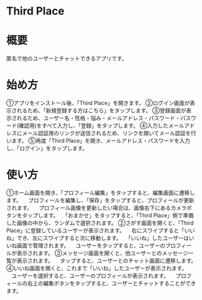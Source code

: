 # Third Place

# 概要
匿名で他のユーザーとチャットできるアプリです。

# 始め方
①アプリをインストール後、「Third Place」を開きます。
②ログイン画面が表示されるため、「新規登録する方はこちら」をタップします。
③登録画面が表示されるため、ユーザー名・性格・悩み・メールアドレス・パスワード・パスワード(確認用)をすべて入力し、「登録」をタップします。
④入力したメールアドレスにメール認証用のリンクが送信されるため、リンクを開いてメール認証を行います。
⑤再度「Third Place」を開き、メールアドレス・パスワードを入力し、「ログイン」をタップします。

# 使い方
①ホーム画面を開き、「プロフィール編集」をタップすると、編集画面に遷移します。
　プロフィールを編集し、「保存」をタップすると、プロフィールが更新されます。
　プロフィール画像を更新したい場合は、画像右下にあるカメラボタンをタップします。
　「おまかせ」をタップすると、「Third Place」側で準備した画像の中から、ランダムで選択されます。
②さがす画面を開くと、「Third Place」に登録しているユーザーが表示されます。
　右にスワイプすると「いいね」でき、左にスワイプすると次に移動します。
　「いいね」したユーザーはいいね画面で管理されます。
　ユーザーをタップすると、ユーザーのプロフィールが表示されます。
③メッセージ画面を開くと、他ユーザーとのメッセージ一覧が表示されます。
　タップすると、ユーザーとのチャット画面に遷移します。
④いいね画面を開くと、これまで「いいね」したユーザーが表示されます。
　ユーザーを選択すると、ユーザーのプロフィールが表示されます。
　プロフィールの右上の編集ボタンをタップすると、ユーザーとチャットすることができます。
